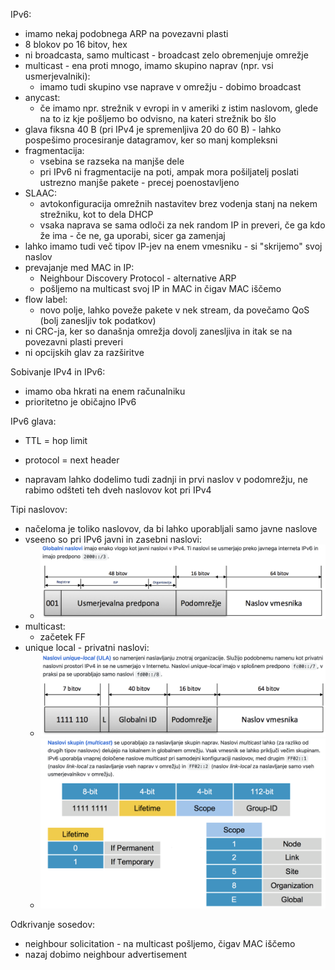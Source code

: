 IPv6:
- imamo nekaj podobnega ARP na povezavni plasti
- 8 blokov po 16 bitov, hex
- ni broadcasta, samo multicast - broadcast zelo obremenjuje omrežje
- multicast - ena proti mnogo, imamo skupino naprav (npr. vsi usmerjevalniki):
	- imamo tudi skupino vse naprave v omrežju - dobimo broadcast
- anycast:
	- če imamo npr. strežnik v evropi in v ameriki z istim naslovom, glede na to iz kje pošljemo bo odvisno, na kateri strežnik bo šlo
- glava fiksna 40 B (pri IPv4 je spremenljiva 20 do 60 B) - lahko pospešimo procesiranje datagramov, ker so manj kompleksni
- fragmentacija:
	- vsebina se razseka na manjše dele
	- pri IPv6 ni fragmentacije na poti, ampak mora pošiljatelj poslati ustrezno manjše pakete - precej poenostavljeno
- SLAAC:
	- avtokonfiguracija omrežnih nastavitev brez vodenja stanj na nekem strežniku, kot to dela DHCP
	- vsaka naprava se sama odloči za nek random IP in preveri, če ga kdo že ima - če ne, ga uporabi, sicer ga zamenjaj
- lahko imamo tudi več tipov IP-jev na enem vmesniku - si "skrijemo" svoj naslov
- prevajanje med MAC in IP:
	- Neighbour Discovery Protocol - alternative ARP
	- pošljemo na multicast svoj IP in MAC in čigav MAC iščemo
- flow label:
	- novo polje, lahko poveže pakete v nek stream, da povečamo QoS (bolj zanesljiv tok podatkov)
- ni CRC-ja, ker so današnja omrežja dovolj zanesljiva in itak se na povezavni plasti preveri
- ni opcijskih glav za razširitve

Sobivanje IPv4 in IPv6:
- imamo oba hkrati na enem računalniku
- prioritetno je običajno IPv6

IPv6 glava:
- TTL = hop limit
- protocol = next header

- napravam lahko dodelimo tudi zadnji in prvi naslov v podomrežju, ne rabimo odšteti teh dveh naslovov kot pri IPv4

Tipi naslovov:
- načeloma je toliko naslovov, da bi lahko uporabljali samo javne naslove
- vseeno so pri IPv6 javni in zasebni naslovi:
	- ![](../../Images/Pasted%20image%2020240329125504.png)
- multicast:
	- začetek FF
- unique local - privatni naslovi:
	- ![](../../Images/Pasted%20image%2020240329125627.png)
	- ![](../../Images/Pasted%20image%2020240329125728.png)

Odkrivanje sosedov:
- neighbour solicitation - na multicast pošljemo, čigav MAC iščemo
- nazaj dobimo neighbour advertisement